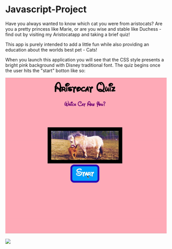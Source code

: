 # Javascript-Project
Have you always wanted to know which cat you were from aristocats? Are you a pretty princess like Marie, or are you wise and stable like Duchess - find out by visiting my Aristocatapp and taking a brief quiz!

This app is purely intended to add a little fun while also providing an education about the worlds best pet - Cats!

When you launch this application you will see that the CSS style presents a bright pink background with Disney traditional font. The quiz begins once the user hits the "start" botton like so:

![](https://github.com/megansqueen/Javascript-Project/blob/main/ezgif.com-gif-maker.gif)

<img src="https://imgur.com/a/D24D2L9">